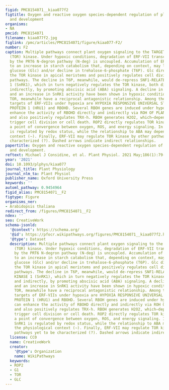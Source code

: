 ```yaml
---
figid: PMC8154071__kiaa077f2
figtitle: Oxygen and reactive oxygen species-dependent regulation of plant growth
  and development
organisms:
- NA
pmcid: PMC8154071
filename: kiaa077f2.jpg
figlink: /pmc/articles/PMC8154071/figure/kiaa077-F2/
number: F2
caption: Multiple pathways connect plant oxygen signaling to the TARGET OF RAPAMYCIN
  (TOR) kinase. Under hypoxic conditions, degradation of ERF-VII transcription factors
  by the PRT6 N-degron pathway (N-deg) is uncoupled. Accumulation of ERF-VII leads
  to an increase in starch catabolism that, depending on context, may lead to increased
  glucose (Glc) and/or decline in trehalose-6-phosphate (T6P). Glc directly regulates
  the TOR kinase in apical meristems and positively regulates cell division by other
  pathways. The decline in T6P, meanwhile, would de-repress SNF1-RELATED PROTEIN KINASE
  1 (SnRK1), which in turn negatively regulates the TOR kinase, both directly and
  indirectly, by promoting abscisic acid (ABA) signaling. A decline in T6P levels
  and an increase in SnRK1 activity have been shown in hypoxic conditions. ABA and
  TOR, meanwhile have a reciprocal antagonistic relationship. Among the transcriptional
  targets of ERF-VIIs under hypoxia are HYPOXIA RESPONSIVE UNIVERSAL STRESS RESPONSIVE
  PROTEIN 1 (HRU1) and RBOHD. Several RBOH genes are induced under hypoxia. HRU1 can
  enhance the activity of RBOHD directly and indirectly via ROH OF PLANT 2 (ROP2),
  and also positively regulates TRX-h. RBOH generates H2O2, which—depending on context—may
  trigger cell division or cell death. ROP2 directly regulates TOR kinase, providing
  a point of convergence between oxygen, ROS, and energy signaling. In addition, SnRK1
  is regulated by redox status, while the relationship to ABA may depend on the physiological
  context (∼). Finally, ERF-VII may regulate TOR kinase by other pathways yet to be
  characterized (?). Dashed arrows indicate indirect relationships.
papertitle: Oxygen and reactive oxygen species-dependent regulation of plant growth
  and development.
reftext: Michael J Considine, et al. Plant Physiol. 2021 May;186(1):79-92.
year: '2021'
doi: 10.1093/plphys/kiaa077
journal_title: Plant Physiology
journal_nlm_ta: Plant Physiol
publisher_name: Oxford University Press
keywords: ''
automl_pathway: 0.9454964
figid_alias: PMC8154071__F2
figtype: Figure
organisms_ner:
- Arabidopsis thaliana
redirect_from: /figures/PMC8154071__F2
ndex: ''
seo: CreativeWork
schema-jsonld:
  '@context': https://schema.org/
  '@id': https://pfocr.wikipathways.org/figures/PMC8154071__kiaa077f2.html
  '@type': Dataset
  description: Multiple pathways connect plant oxygen signaling to the TARGET OF RAPAMYCIN
    (TOR) kinase. Under hypoxic conditions, degradation of ERF-VII transcription factors
    by the PRT6 N-degron pathway (N-deg) is uncoupled. Accumulation of ERF-VII leads
    to an increase in starch catabolism that, depending on context, may lead to increased
    glucose (Glc) and/or decline in trehalose-6-phosphate (T6P). Glc directly regulates
    the TOR kinase in apical meristems and positively regulates cell division by other
    pathways. The decline in T6P, meanwhile, would de-repress SNF1-RELATED PROTEIN
    KINASE 1 (SnRK1), which in turn negatively regulates the TOR kinase, both directly
    and indirectly, by promoting abscisic acid (ABA) signaling. A decline in T6P levels
    and an increase in SnRK1 activity have been shown in hypoxic conditions. ABA and
    TOR, meanwhile have a reciprocal antagonistic relationship. Among the transcriptional
    targets of ERF-VIIs under hypoxia are HYPOXIA RESPONSIVE UNIVERSAL STRESS RESPONSIVE
    PROTEIN 1 (HRU1) and RBOHD. Several RBOH genes are induced under hypoxia. HRU1
    can enhance the activity of RBOHD directly and indirectly via ROH OF PLANT 2 (ROP2),
    and also positively regulates TRX-h. RBOH generates H2O2, which—depending on context—may
    trigger cell division or cell death. ROP2 directly regulates TOR kinase, providing
    a point of convergence between oxygen, ROS, and energy signaling. In addition,
    SnRK1 is regulated by redox status, while the relationship to ABA may depend on
    the physiological context (∼). Finally, ERF-VII may regulate TOR kinase by other
    pathways yet to be characterized (?). Dashed arrows indicate indirect relationships.
  license: CC0
  name: CreativeWork
  creator:
    '@type': Organization
    name: WikiPathways
  keywords:
  - ROP2
  - G1
  - TOR
  - GLC
---
```

